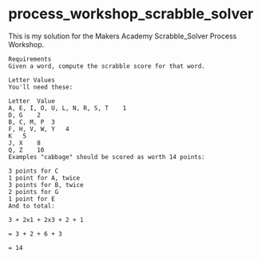 # process_workshop_scrabble_solver

This is my solution for the Makers Academy Scrabble_Solver Process Workshop.

```
Requirements
Given a word, compute the scrabble score for that word.

Letter Values
You'll need these:

Letter	Value
A, E, I, O, U, L, N, R, S, T	1
D, G	2
B, C, M, P	3
F, H, V, W, Y	4
K	5
J, X	8
Q, Z	10
Examples "cabbage" should be scored as worth 14 points:

3 points for C
1 point for A, twice
3 points for B, twice
2 points for G
1 point for E
And to total:

3 + 2x1 + 2x3 + 2 + 1

= 3 + 2 + 6 + 3

= 14

```

